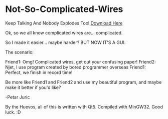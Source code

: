# Not-So-Complicated-Wires
Keep Talking And Nobody Explodes Tool
[Download Here](https://sourceforge.net/projects/not-so-complicated-wires/)

Ok, so we all know complicated wires are... complicated. 

So I made it easier... maybe harder? BUT NOW IT'S A GUI.

The scenario:

Friend1: Omg! Complicated wires, get out your confusing paper!
Friend2: Njet, I use program created by bored programmer overseas
Friend1: Perfect, we finish in record time! 

Be more like Friend1 and Friend2 and use my beautiful program, and maybe make it better if you'd like?

-Petar Juric



By the Huevos, all of this is written with Qt5. Compiled with MinGW32. Good luck. :D
